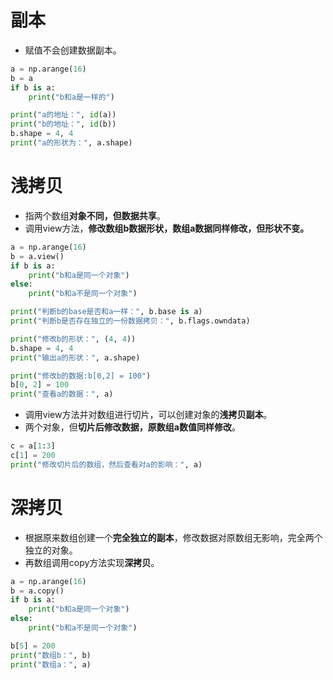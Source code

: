 # 副本
- 赋值不会创建数据副本。
```py
a = np.arange(16)
b = a
if b is a:
    print("b和a是一样的")

print("a的地址：", id(a))
print("b的地址：", id(b))
b.shape = 4, 4
print("a的形状为：", a.shape)
```

# 浅拷贝
- 指两个数组**对象不同，但数据共享**。
- 调用view方法，**修改数组b数据形状，数组a数据同样修改，但形状不变。**
```python
a = np.arange(16)
b = a.view()
if b is a:
    print("b和a是同一个对象")
else:
    print("b和a不是同一个对象")

print("判断b的base是否和a一样：", b.base is a)
print("判断b是否存在独立的一份数据拷贝：", b.flags.owndata)

print("修改b的形状：", (4, 4))
b.shape = 4, 4
print("输出a的形状：", a.shape)

print("修改b的数据:b[0,2] = 100")
b[0, 2] = 100
print("查看a的数据：", a)
```
- 调用view方法并对数组进行切片，可以创建对象的**浅拷贝副本**。
- 两个对象，但**切片后修改数据，原数组a数值同样修改**。
```python
c = a[1:3]
c[1] = 200
print("修改切片后的数组，然后查看对a的影响：", a)  
```


# 深拷贝
- 根据原来数组创建一个**完全独立的副本**，修改数据对原数组无影响，完全两个独立的对象。
- 再数组调用copy方法实现**深拷贝**。

```py
a = np.arange(16)
b = a.copy()
if b is a:
    print("b和a是同一个对象")
else:
    print("b和a不是同一个对象")

b[5] = 200
print("数组b：", b)
print("数组a：", a)
```